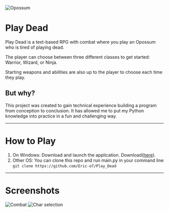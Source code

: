 
![Opossum](https://github.com/user-attachments/assets/d1676f70-0e57-462c-85f8-348ff3dc7c31)

# Play Dead
Play Dead is a text-based RPG with combat where you play an Opossum who is tired of playing dead.

The player can choose between three different classes to get started: Warrior, Wizard, or Ninja. 

Starting weapons and abilities are also up to the player to choose each time they play.

## But why?

This project was created to gain technical experience building a program from conception to conclusion. It has allowed me to put my Python knowledge into practice in a fun and challenging way.

---
# How to Play
1. On Windows: Download and launch the application. Download([here](https://eric-o7.itch.io/play-dead)).
2. Other OS: You can clone this repo and run main.py in your command line `git clone https://github.com/Eric-o7/Play_Dead`

---
# Screenshots
![Combat](https://github.com/user-attachments/assets/1a55e816-16b8-497d-97d6-78813b9d3e5d)
![Char selection](https://github.com/user-attachments/assets/fa0a755e-2682-4bf7-9e54-4f558d9f9689)
